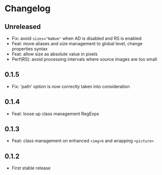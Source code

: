 # Changelog

## Unreleased

- Fix: avoid `sizes="NaNvm"` when AD is disabled and RS is enabled
- Feat: move aliases and size management to global level, change properties syntax
- Feat: allow size as absolute value in pixels
- Perf(RS): avoid processing intervals where source images are too small

## 0.1.5

- Fix: 'path' option is now correctly taken into consideration

## 0.1.4

- Feat: loose up class management RegExps

## 0.1.3

- Feat: class management on enhanced `<img>`s and wrapping `<picture>`

## 0.1.2

- First stable release
